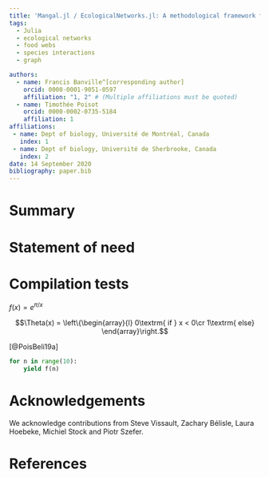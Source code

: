 ```yaml
---
title: 'Mangal.jl / EcologicalNetworks.jl: A methodological framework for the analysis of species interaction networks in Julia'
tags:
  - Julia
  - ecological networks
  - food webs
  - species interactions
  - graph

authors:
  - name: Francis Banville^[corresponding author]
    orcid: 0000-0001-9051-0597
    affiliation: "1, 2" # (Multiple affiliations must be quoted)
  - name: Timothée Poisot
    orcid: 0000-0002-0735-5184
    affiliation: 1
affiliations:
 - name: Dept of biology, Université de Montréal, Canada
   index: 1
 - name: Dept of biology, Université de Sherbrooke, Canada
   index: 2
date: 14 September 2020
bibliography: paper.bib
---
```



# Summary


# Statement of need

# Compilation tests

$f(x) = e^{\pi/x}$

$$\Theta(x) = \left\{\begin{array}{l}
0\textrm{ if } x < 0\cr
1\textrm{ else}
\end{array}\right.$$

[@PoisBeli19a]

```python
for n in range(10):
    yield f(n)
```

# Acknowledgements

We acknowledge contributions from Steve Vissault, Zachary Bélisle, Laura Hoebeke, Michiel Stock and Piotr Szefer.

# References
